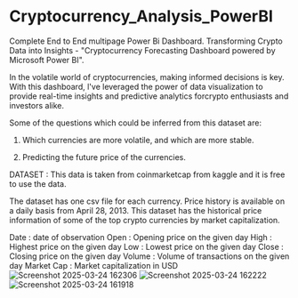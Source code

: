 # Cryptocurrency_Analysis_PowerBI
Complete End to End multipage Power Bi Dashboard.
Transforming Crypto Data into Insights - "Cryptocurrency Forecasting Dashboard powered by Microsoft Power BI".

In the volatile world of cryptocurrencies, making informed decisions is key. With this dashboard, l've leveraged the power of data visualization to provide real-time insights and predictive analytics forcrypto enthusiasts and investors alike.

Some of the questions which could be inferred from this dataset are:

1) Which currencies are more volatile, and which are more stable.

2) Predicting the future price of the currencies.
 
DATASET : This data is taken from coinmarketcap from kaggle and it is free to use the data.

The dataset has one csv file for each currency. Price history is available on a daily basis from April 28, 2013. This dataset has the historical price information of some of the top crypto currencies by market capitalization.

Date : date of observation
Open : Opening price on the given day
High : Highest price on the given day
Low : Lowest price on the given day
Close : Closing price on the given day
Volume : Volume of transactions on the given day
Market Cap : Market capitalization in USD
![Screenshot 2025-03-24 162306](https://github.com/user-attachments/assets/6903b4c6-6f35-4428-b898-d327316bae1a)
![Screenshot 2025-03-24 162222](https://github.com/user-attachments/assets/eb5a4e84-3802-4c14-b220-dc4e1a2f42a9)
![Screenshot 2025-03-24 161918](https://github.com/user-attachments/assets/7a6ef2e8-f464-4125-9cb4-e259681e55ff)
